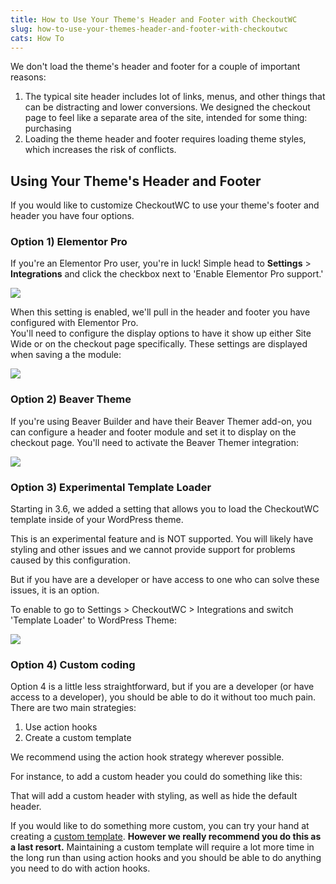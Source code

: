 ```yaml
---
title: How to Use Your Theme's Header and Footer with CheckoutWC
slug: how-to-use-your-themes-header-and-footer-with-checkoutwc
cats: How To
---
```



  <div>
    We don't load the theme's header and footer for a couple of important reasons:&nbsp;<br />
    <ol>
      <li>The typical site header includes lot of links, menus, and other things that can be distracting and lower conversions. We designed the checkout page to feel like a separate area of the site, intended for some thing: purchasing
      </li>
      <li>Loading the theme header and footer requires loading theme styles, which increases the risk of conflicts.&nbsp;
      </li>
    </ol>
    <h2>
      Using Your Theme's Header and Footer
    </h2>
    <div>
      If you would like to customize CheckoutWC to use your theme's footer and header you have four options.
    </div>
    <h3>
      Option 1) Elementor Pro
    </h3>
    <p>
      If you're an Elementor Pro user, you're in luck! Simple head to <strong>Settings</strong> &gt; <strong>Integrations</strong> and click the checkbox next to 'Enable Elementor Pro support.'
    </p>
    <p>
      <img src="https://s3.amazonaws.com/helpscout.net/docs/assets/5bdde2822c7d3a01757ac42e/images/5e90bfae2c7d3a7e9aeac421/file-geBMgYhdnf.png" />
    </p>
    <div>
      When this setting is enabled, we'll pull in the header and footer you have configured with Elementor Pro.
    </div>
    <div>
      You'll need to configure the display options to have it show up either Site Wide or on the checkout page specifically. These settings are displayed when saving a the module:
    </div>
    <div>
      <p>
        <img src="https://s3.amazonaws.com/helpscout.net/docs/assets/5bdde2822c7d3a01757ac42e/images/5ee8d05b04286306f8053b21/file-PJrJvWV68R.jpg" />
      </p>
    </div>
    <h3>
      Option 2) Beaver Theme
    </h3>
    <p>
      If you're using Beaver Builder and have their Beaver Themer add-on, you can configure a header and footer module and set it to display on the checkout page. You'll need to activate the Beaver Themer integration:
    </p>
    <p>
      <img src="https://s3.amazonaws.com/helpscout.net/docs/assets/5bdde2822c7d3a01757ac42e/images/5ee8d0b72c7d3a10cba8fd18/file-Ovm9PUAZdR.png" />
    </p>
    <h3>
      Option 3) Experimental Template Loader
    </h3>
    <p>
      Starting in 3.6, we added a setting that allows you to load the CheckoutWC template inside of your WordPress theme.
    </p>
    <p>
      This is an experimental feature and is NOT supported. You will likely have styling and other issues and we cannot provide support for problems caused by this configuration.
    </p>
    <p>
      But if you have are a developer or have access to one who can solve these issues, it is an option.
    </p>
    <p>
      To enable to go to Settings &gt; CheckoutWC &gt; Integrations and switch 'Template Loader' to WordPress Theme:
    </p>
    <p>
      <img src="https://s3.amazonaws.com/helpscout.net/docs/assets/5bdde2822c7d3a01757ac42e/images/5eed25d12c7d3a10cba94354/file-ZTitKs5egG.png" />
    </p>
    <h3>
      Option 4) Custom coding
    </h3>
    <div>
      Option 4 is a little less straightforward, but if you are a developer (or have access to a developer), you should be able to do it without too much pain.
    </div>
    <div>
      There are two main strategies:
    </div>
    <ol>
      <li>Use action hooks
      </li>
      <li>Create a custom template
      </li>
    </ol>
    <p>
      We recommend using the action hook strategy wherever possible.&nbsp;
    </p>
    <p>
      For instance, to add a custom header you could do something like this:
    </p>
    <script src="https://gist.github.com/clifgriffin/cb9277da01133d89717be736d1435c59.js" type="text/javascript"></script>
    <p>
      That will add a custom header with styling, as well as hide the default header.
    </p>
    <p>
      If you would like to do something more custom, you can try your hand at creating a <a href="https://www.checkoutwc.com/documentation/template-files" target="_blank">custom template</a>. <strong>However we really recommend you do this as a last resort.</strong> Maintaining a custom template will require a lot more time in the long run than using action hooks and you should be able to do anything you need to do with action hooks.
    </p>
  </div>
